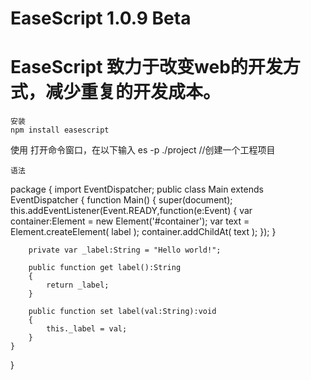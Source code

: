 # EaseScript 1.0.9 Beta

# EaseScript 致力于改变web的开发方式，减少重复的开发成本。

```
安装
npm install easescript

```
使用
打开命令窗口，在以下输入
es -p ./project  //创建一个工程项目

```
语法
```
package
{
    import EventDispatcher;
    public class Main extends EventDispatcher
    {
        function Main()
        {
              super(document);
              this.addEventListener(Event.READY,function(e:Event)
              {
                  var container:Element = new Element('#container');
                  var text = Element.createElement( label );
                  container.addChildAt( text );
              });
        }

        private var _label:String = "Hello world!";

        public function get label():String
        {
            return _label;
        }

        public function set label(val:String):void
        {
            this._label = val;
        }
    }
}

